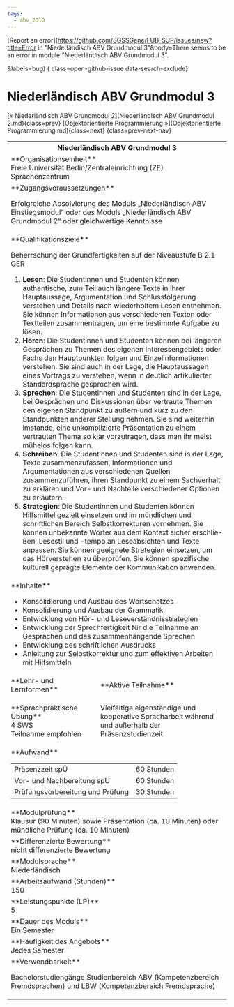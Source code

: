 ```yaml
---
tags:
  - abv_2018
---
```

[Report an error](https://github.com/SGSSGene/FUB-SUP/issues/new?title=Error in "Niederländisch ABV Grundmodul 3"&body=There seems to be an error in module "Niederländisch ABV Grundmodul 3".

<Describe here a slightly more detailed description of what is wrong>&labels=bug)
{ class=open-github-issue data-search-exclude}

# Niederländisch ABV Grundmodul 3

[« Niederländisch ABV Grundmodul 2](Niederländisch ABV Grundmodul 2.md){class=prev}
[Objektorientierte Programmierung »](Objektorientierte Programmierung.md){class=next}
{class=prev-next-nav}

<table markdown id="moduledesc">
<tr markdown class="moduledesc_head"><th colspan="2">Niederländisch ABV Grundmodul 3 </th></tr>
<tr markdown><td colspan="2">**Organisationseinheit**   <br>Freie Universität Berlin/Zentraleinrichtung (ZE) Sprachenzentrum</td></tr>


<tr markdown><td colspan="2">**Zugangsvoraussetzungen** <br>

Erfolgreiche Absolvierung des Moduls „Niederländisch ABV Einstiegsmodul“ oder
des Moduls „Niederländisch ABV Grundmodul 2“ oder gleichwertige Kenntnisse


</td></tr>
<tr markdown><td colspan="2">**Qualifikationsziele**    <br>

Beherrschung der Grundfertigkeiten auf der Niveaustufe B 2.1 GER

1. __Lesen__: Die Studentinnen und Studenten können authentische, zum Teil
   auch längere Texte in ihrer Hauptaussage, Argumentation und
   Schlussfolgerung verstehen und Details nach wiederholtem Lesen entnehmen.
   Sie können Informationen aus verschiedenen Texten oder Textteilen
   zusammentragen, um eine bestimmte Aufgabe zu lösen.
2. __Hören__: Die Studentinnen und Studenten können bei längeren Gesprächen
   zu Themen des eigenen Interessengebiets oder Fachs den Hauptpunkten
   folgen und Einzelinformationen verstehen. Sie sind auch in der Lage, die
   Hauptaussagen eines Vortrags zu verstehen, wenn in deutlich artikulierter
   Standardsprache gesprochen wird.
3. __Sprechen__: Die Studentinnen und Studenten sind in der Lage, bei
   Gesprächen und Diskussionen über vertraute Themen den eigenen Standpunkt
   zu äußern und kurz zu den Standpunkten anderer Stellung nehmen. Sie sind
   weiterhin imstande, eine unkomplizierte Präsentation zu einem vertrauten
   Thema so klar vorzutragen, dass man ihr meist mühelos folgen kann.
4. __Schreiben__: Die Studentinnen und Studenten sind in der Lage, Texte
   zusammenzufassen, Informationen und Argumentationen aus verschiedenen
   Quellen zusammenzuführen, ihren Standpunkt zu einem Sachverhalt zu
   erklären und Vor- und Nachteile verschiedener Optionen zu erläutern.
5. __Strategien__: Die Studentinnen und Studenten können Hilfsmittel gezielt
   einsetzen und im mündlichen und schriftlichen Bereich Selbstkorrekturen
   vornehmen. Sie können unbekannte Wörter aus dem Kontext sicher erschlie-
   ßen, Lesestil und -tempo an Leseabsichten und Texte anpassen. Sie können
   geeignete Strategien einsetzen, um das Hörverstehen zu überprüfen. Sie
   können spezifische kulturell geprägte Elemente der Kommunikation
   anwenden.


</td></tr>
<tr markdown><td colspan="2">**Inhalte**                <br>


- Konsolidierung und Ausbau des Wortschatzes
- Konsolidierung und Ausbau der Grammatik
- Entwicklung von Hör- und Leseverständnisstrategien
- Entwicklung der Sprechfertigkeit für die Teilnahme an Gesprächen und das
  zusammenhängende Sprechen
- Entwicklung des schriftlichen Ausdrucks
- Anleitung zur Selbstkorrektur und zum effektiven Arbeiten mit Hilfsmitteln


</td></tr>

<tr markdown><td>**Lehr- und Lernformen**</td><td>**Aktive Teilnahme**</td></tr>
<tr markdown><td> **Sprachpraktische Übung** <br>4 SWS <br> Teilnahme empfohlen</td><td>

Vielfältige eigenständige und kooperative Spracharbeit während und außerhalb der Präsenzstudienzeit
</td></tr>
<tr markdown><td colspan="2">**Aufwand**                <br>
<table class="aufwand_table">
<tr><td>Präsenzzeit spÜ</td><td>60 Stunden</td></tr>
<tr><td>Vor- und Nachbereitung spÜ</td><td>60 Stunden</td></tr>
<tr><td>Prüfungsvorbereitung und Prüfung</td><td>30 Stunden</td></tr>
</table>

</td></tr>
<tr markdown><td colspan="2">**Modulprüfung**             <br>Klausur (90 Minuten) sowie Präsentation (ca. 10 Minuten) oder mündliche
Prüfung (ca. 10 Minuten)


</td></tr>
<tr markdown><td colspan="2">**Differenzierte Bewertung** <br>nicht differenzierte Bewertung

</td></tr>
<tr markdown><td colspan="2">**Modulsprache**             <br>Niederländisch</td></tr>
<tr markdown><td colspan="2">**Arbeitsaufwand (Stunden)** <br>150</td></tr>
<tr markdown><td colspan="2">**Leistungspunkte (LP)**     <br>5</td></tr>
<tr markdown><td colspan="2">**Dauer des Moduls**         <br>Ein Semester</td></tr>
<tr markdown><td colspan="2">**Häufigkeit des Angebots**  <br>Jedes Semester</td></tr>
<tr markdown><td colspan="2">**Verwendbarkeit**           <br>

Bachelorstudiengänge Studienbereich ABV (Kompetenzbereich Fremdsprachen) und
LBW (Kompetenzbereich Fremdsprache)


</td></tr>

</table>
